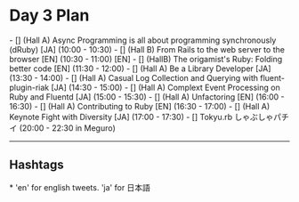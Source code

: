<h1>Day 3 Plan</h1>
- [] (Hall A) Async Programming is all about programming synchronously (dRuby) [JA] (10:00 - 10:30)
- [] (Hall B) From Rails to the web server to the browser [EN] (10:30 - 11:00) [EN]
- [] (HallB) The origamist's Ruby: Folding better code [EN] (11:30 - 12:00)
- [] (Hall A) Be a Library Developer [JA] (13:30 - 14:00)
- [] (Hall A) Casual Log Collection and Querying with fluent-plugin-riak [JA] (14:30 - 15:00)
- [] (Hall A) Complext Event Processing on Ruby and Fluentd [JA] (15:00 - 15:30)
- [] (Hall A) Unfactoring [EN] (16:00 - 16:30)
- [] (Hall A) Contributing to Ruby [EN] (16:30 - 17:00)
- [] (Hall A) Keynote Fight with Diversity [JA] (17:00 - 17:30)
- [] Tokyu.rb しゃぶしゃパチイ (20:00 - 22:30 in Meguro)

-----------------
<h2>Hashtags</h2>
* 'en' for english tweets. 'ja' for 日本語

